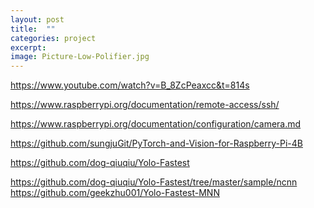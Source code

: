 ```yaml
---
layout: post
title:  ""
categories: project
excerpt:
image: Picture-Low-Polifier.jpg
---
```

https://www.youtube.com/watch?v=B_8ZcPeaxcc&t=814s

https://www.raspberrypi.org/documentation/remote-access/ssh/

<!-- ```
use ssh -Y pi@192.168.xx.xx
``` -->

<!-- 
https://itheo.nl/install-python-3-9-on-raspberry-pi 

```bash
/usr/local/opt/python-3.9.0/bin/pip3.9
```-->



https://www.raspberrypi.org/documentation/configuration/camera.md

https://github.com/sungjuGit/PyTorch-and-Vision-for-Raspberry-Pi-4B

https://github.com/dog-qiuqiu/Yolo-Fastest

https://github.com/dog-qiuqiu/Yolo-Fastest/tree/master/sample/ncnn
https://github.com/geekzhu001/Yolo-Fastest-MNN